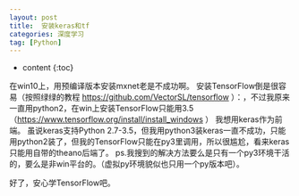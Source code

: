 ```yaml
---
layout: post
title:  安装keras和tf
categories: 深度学习
tag: [Python]
---
```


* content
{:toc}


在win10上，用预编译版本安装mxnet老是不成功啊。
安装TensorFlow倒是很容易（按照绿绿的教程 https://github.com/VectorSL/tensorflow ）：，不过我原来一直用python2，在win上安装TensorFlow只能用3.5（https://www.tensorflow.org/install/install_windows ）
我想用keras作为前端。
虽说keras支持Python 2.7-3.5，但我用python3装keras一直不成功，只能用python2装了，但我的TensorFlow只能在py3里调用，所以很尴尬，看来keras只能用自带的theano后端了。
ps.我搜到的解决方法要么是只有一个py3环境干活的，要么是非win平台的。（虚拟py环境貌似也只用一个py版本吧）。

好了，安心学TensorFlow吧。
